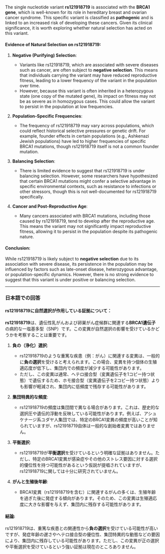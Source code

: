 The single nucleotide variant **rs121918719** is associated with the **BRCA1 gene**, which is well-known for its role in hereditary breast and ovarian cancer syndrome. This specific variant is classified as **pathogenic** and is linked to an increased risk of developing these cancers. Given its clinical significance, it is worth exploring whether natural selection has acted on this variant.

#### Evidence of Natural Selection on rs121918719:
1. **Negative (Purifying) Selection**:
   - Variants like rs121918719, which are associated with severe diseases such as cancer, are often subject to **negative selection**. This means that individuals carrying the variant may have reduced reproductive fitness, leading to a lower frequency of the variant in the population over time.
   - However, because this variant is often inherited in a heterozygous state (one copy of the mutated gene), its impact on fitness may not be as severe as in homozygous cases. This could allow the variant to persist in the population at low frequencies.

2. **Population-Specific Frequencies**:
   - The frequency of rs121918719 may vary across populations, which could reflect historical selective pressures or genetic drift. For example, founder effects in certain populations (e.g., Ashkenazi Jewish populations) have led to higher frequencies of specific BRCA1 mutations, though rs121918719 itself is not a common founder mutation.

3. **Balancing Selection**:
   - There is limited evidence to suggest that rs121918719 is under balancing selection. However, some researchers have hypothesized that certain BRCA1 mutations might confer a selective advantage in specific environmental contexts, such as resistance to infections or other stressors, though this is not well-documented for rs121918719 specifically.

4. **Cancer and Post-Reproductive Age**:
   - Many cancers associated with BRCA1 mutations, including those caused by rs121918719, tend to develop after the reproductive age. This means the variant may not significantly impact reproductive fitness, allowing it to persist in the population despite its pathogenic nature.

#### Conclusion:
While rs121918719 is likely subject to **negative selection** due to its association with severe disease, its persistence in the population may be influenced by factors such as late-onset disease, heterozygous advantage, or population-specific dynamics. However, there is no strong evidence to suggest that this variant is under positive or balancing selection.

---

### 日本語での回答

#### rs121918719に自然選択が作用している証拠について：
**rs121918719**は、遺伝性乳がんおよび卵巣がん症候群に関連する**BRCA1遺伝子**の病的な一塩基多型（SNP）です。この変異が自然選択の影響を受けているかどうかを考察することは重要です。

1. **負の（浄化）選択**:
   - rs121918719のような重篤な疾患（例：がん）に関連する変異は、一般的に**負の選択**を受けると考えられます。この場合、変異を持つ個体の生殖適応度が低下し、集団内での頻度が減少する可能性があります。
   - ただし、この変異は通常、ヘテロ接合型（変異遺伝子を1コピー持つ状態）で遺伝するため、ホモ接合型（変異遺伝子を2コピー持つ状態）よりも影響が軽減され、集団内に低頻度で残存する可能性があります。

2. **集団特異的な頻度**:
   - rs121918719の頻度は集団間で異なる場合があります。これは、歴史的な選択圧や遺伝的浮動を反映している可能性があります。例えば、アシュケナージ系ユダヤ人集団では、特定のBRCA1変異の頻度が高いことが知られていますが、rs121918719自体は一般的な創始者変異ではありません。

3. **平衡選択**:
   - rs121918719が**平衡選択**を受けているという明確な証拠はありません。ただし、特定のBRCA1変異が感染症やその他のストレス要因に対する選択的優位性を持つ可能性があるという仮説が提唱されていますが、rs121918719に関しては十分に研究されていません。

4. **がんと生殖後年齢**:
   - BRCA1変異（rs121918719を含む）に関連するがんの多くは、生殖年齢を過ぎた後に発症する傾向があります。そのため、この変異は生殖適応度に大きな影響を与えず、集団内に残存する可能性があります。

#### 結論:
rs121918719は、重篤な疾患との関連性から**負の選択**を受けている可能性が高いですが、発症年齢の遅さやヘテロ接合型の優位性、集団特異的な動態などの要因により、集団内に残存している可能性があります。ただし、この変異が正の選択や平衡選択を受けているという強い証拠は現在のところありません。